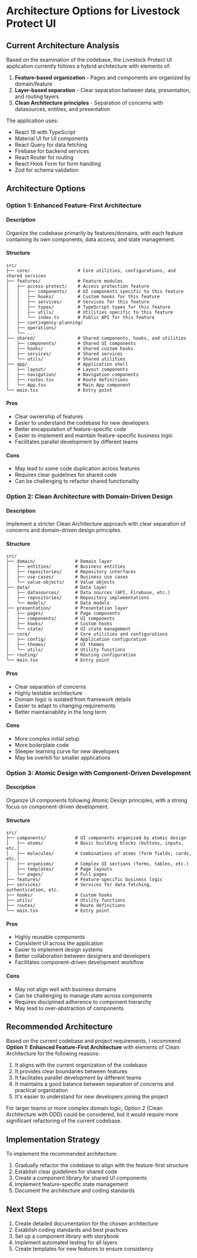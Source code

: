 # Architecture Options for Livestock Protect UI

## Current Architecture Analysis

Based on the examination of the codebase, the Livestock Protect UI application currently follows a hybrid architecture with elements of:

1. **Feature-based organization** - Pages and components are organized by domain/feature
2. **Layer-based separation** - Clear separation between data, presentation, and routing layers
3. **Clean Architecture principles** - Separation of concerns with datasources, entities, and presentation

The application uses:
- React 19 with TypeScript
- Material UI for UI components
- React Query for data fetching
- Firebase for backend services
- React Router for routing
- React Hook Form for form handling
- Zod for schema validation

## Architecture Options

### Option 1: Enhanced Feature-First Architecture

#### Description
Organize the codebase primarily by features/domains, with each feature containing its own components, data access, and state management.

#### Structure
```
src/
├── core/                  # Core utilities, configurations, and shared services
├── features/              # Feature modules
│   ├── access-protect/    # Access protection feature
│   │   ├── components/    # UI components specific to this feature
│   │   ├── hooks/         # Custom hooks for this feature
│   │   ├── services/      # Services for this feature
│   │   ├── types/         # TypeScript types for this feature
│   │   ├── utils/         # Utilities specific to this feature
│   │   └── index.ts       # Public API for this feature
│   ├── contingency-planning/
│   ├── operations/
│   └── ...
├── shared/                # Shared components, hooks, and utilities
│   ├── components/        # Shared UI components
│   ├── hooks/             # Shared custom hooks
│   ├── services/          # Shared services
│   └── utils/             # Shared utilities
├── app/                   # Application shell
│   ├── layout/            # Layout components
│   ├── navigation/        # Navigation components
│   ├── routes.tsx         # Route definitions
│   └── App.tsx            # Main App component
└── main.tsx               # Entry point
```

#### Pros
- Clear ownership of features
- Easier to understand the codebase for new developers
- Better encapsulation of feature-specific code
- Easier to implement and maintain feature-specific business logic
- Facilitates parallel development by different teams

#### Cons
- May lead to some code duplication across features
- Requires clear guidelines for shared code
- Can be challenging to refactor shared functionality

### Option 2: Clean Architecture with Domain-Driven Design

#### Description
Implement a stricter Clean Architecture approach with clear separation of concerns and domain-driven design principles.

#### Structure
```
src/
├── domain/               # Domain layer
│   ├── entities/         # Business entities
│   ├── repositories/     # Repository interfaces
│   ├── use-cases/        # Business use cases
│   └── value-objects/    # Value objects
├── data/                 # Data layer
│   ├── datasources/      # Data sources (API, Firebase, etc.)
│   ├── repositories/     # Repository implementations
│   └── models/           # Data models
├── presentation/         # Presentation layer
│   ├── pages/            # Page components
│   ├── components/       # UI components
│   ├── hooks/            # Custom hooks
│   └── state/            # UI state management
├── core/                 # Core utilities and configurations
│   ├── config/           # Application configuration
│   ├── themes/           # UI themes
│   └── utils/            # Utility functions
├── routing/              # Routing configuration
└── main.tsx              # Entry point
```

#### Pros
- Clear separation of concerns
- Highly testable architecture
- Domain logic is isolated from framework details
- Easier to adapt to changing requirements
- Better maintainability in the long term

#### Cons
- More complex initial setup
- More boilerplate code
- Steeper learning curve for new developers
- May be overkill for smaller applications

### Option 3: Atomic Design with Component-Driven Development

#### Description
Organize UI components following Atomic Design principles, with a strong focus on component-driven development.

#### Structure
```
src/
├── components/           # UI components organized by atomic design
│   ├── atoms/            # Basic building blocks (buttons, inputs, etc.)
│   ├── molecules/        # Combinations of atoms (form fields, cards, etc.)
│   ├── organisms/        # Complex UI sections (forms, tables, etc.)
│   ├── templates/        # Page layouts
│   └── pages/            # Full pages
├── features/             # Feature-specific business logic
├── services/             # Services for data fetching, authentication, etc.
├── hooks/                # Custom hooks
├── utils/                # Utility functions
├── routes/               # Route definitions
└── main.tsx              # Entry point
```

#### Pros
- Highly reusable components
- Consistent UI across the application
- Easier to implement design systems
- Better collaboration between designers and developers
- Facilitates component-driven development workflow

#### Cons
- May not align well with business domains
- Can be challenging to manage state across components
- Requires disciplined adherence to component hierarchy
- May lead to over-abstraction of components

## Recommended Architecture

Based on the current codebase and project requirements, I recommend **Option 1: Enhanced Feature-First Architecture** with elements of Clean Architecture for the following reasons:

1. It aligns with the current organization of the codebase
2. It provides clear boundaries between features
3. It facilitates parallel development by different teams
4. It maintains a good balance between separation of concerns and practical organization
5. It's easier to understand for new developers joining the project

For larger teams or more complex domain logic, Option 2 (Clean Architecture with DDD) could be considered, but it would require more significant refactoring of the current codebase.

## Implementation Strategy

To implement the recommended architecture:

1. Gradually refactor the codebase to align with the feature-first structure
2. Establish clear guidelines for shared code
3. Create a component library for shared UI components
4. Implement feature-specific state management
5. Document the architecture and coding standards

## Next Steps

1. Create detailed documentation for the chosen architecture
2. Establish coding standards and best practices
3. Set up a component library with storybook
4. Implement automated testing for all layers
5. Create templates for new features to ensure consistency
